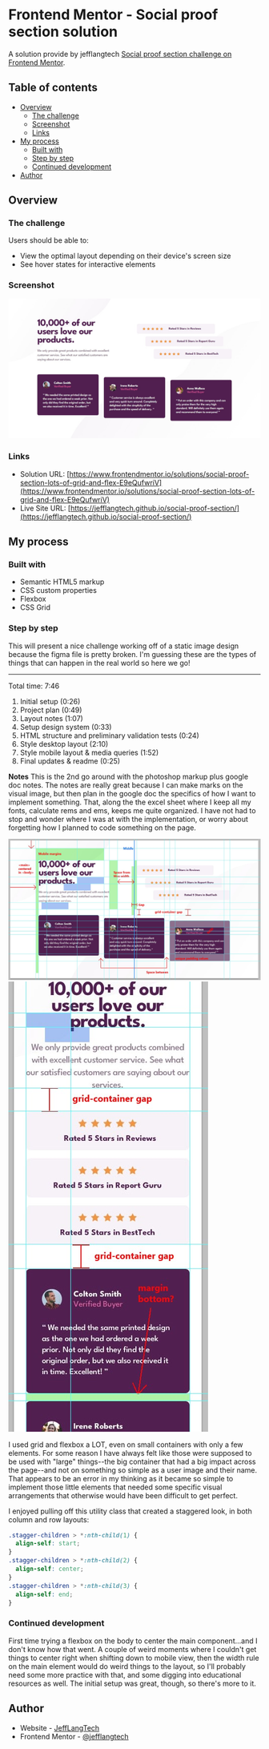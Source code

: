 # Frontend Mentor - Social proof section solution

A solution provide by jefflangtech [Social proof section challenge on Frontend Mentor](https://www.frontendmentor.io/challenges/social-proof-section-6e0qTv_bA).

## Table of contents

- [Overview](#overview)
  - [The challenge](#the-challenge)
  - [Screenshot](#screenshot)
  - [Links](#links)
- [My process](#my-process)
  - [Built with](#built-with)
  - [Step by step](#step-by-step)
  - [Continued development](#continued-development)
- [Author](#author)


## Overview

### The challenge

Users should be able to:

- View the optimal layout depending on their device's screen size
- See hover states for interactive elements

### Screenshot

![](./preview.jpg)

### Links

- Solution URL: [https://www.frontendmentor.io/solutions/social-proof-section-lots-of-grid-and-flex-E9eQufwriV](https://www.frontendmentor.io/solutions/social-proof-section-lots-of-grid-and-flex-E9eQufwriV)
- Live Site URL: [https://jefflangtech.github.io/social-proof-section/](https://jefflangtech.github.io/social-proof-section/)

## My process

### Built with

- Semantic HTML5 markup
- CSS custom properties
- Flexbox
- CSS Grid

### Step by step

This will present a nice challenge working off of a static image design because the figma file is pretty broken. I'm guessing these are the types of things that can happen in the real world so here we go!

----

Total time: 7:46

1. Initial setup (0:26)
2. Project plan (0:49)
3. Layout notes (1:07)
4. Setup design system (0:33)
5. HTML structure and preliminary validation tests (0:24)
6. Style desktop layout (2:10)
7. Style mobile layout & media queries (1:52)
8. Final updates & readme (0:25)

**Notes**
This is the 2nd go around with the photoshop markup plus google doc notes. The notes are really great because I can make marks on the visual image, but then plan in the google doc the specifics of how I want to implement something. That, along the the excel sheet where I keep all my fonts, calculate rems and ems, keeps me quite organized. I have not had to stop and wonder where I was at with the implementation, or worry about forgetting how I planned to code something on the page.

![Desktop Layout Notes](./desktop-layout-notes.jpg)
![Mobile Layout Notes](./mobile-layout-notes.jpg)

I used grid and flexbox a LOT, even on small containers with only a few elements. For some reason I have always felt like those were supposed to be used with "large" things--the big container that had a big impact across the page--and not on something so simple as a user image and their name. That appears to be an error in my thinking as it became so simple to implement those little elements that needed some specific visual arrangements that otherwise would have been difficult to get perfect.

I enjoyed pulling off this utility class that created a staggered look, in both column and row layouts:

``` CSS
.stagger-children > *:nth-child(1) {
  align-self: start;
}
.stagger-children > *:nth-child(2) {
  align-self: center;
}
.stagger-children > *:nth-child(3) {
  align-self: end;
}
```

### Continued development

First time trying a flexbox on the body to center the main component...and I don't know how that went. A couple of weird moments where I couldn't get things to center right when shifting down to mobile view, then the width rule on the main element would do weird things to the layout, so I'll probably need some more practice with that, and some digging into educational resources as well. The initial setup was great, though, so there's more to it.

## Author

- Website - [JeffLangTech](https://jefflangtech.github.io/)
- Frontend Mentor - [@jefflangtech](https://www.frontendmentor.io/profile/jefflangtech)